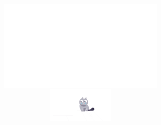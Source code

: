 <p align="center">
  <img src="text.svg" alt="Mi SVG" width="600" height="280" />
  <img src="https://raw.githubusercontent.com/fatimadlm/fatimadlm/main/cat.gif" alt="Mi gato animado" width="200" />
</p>
